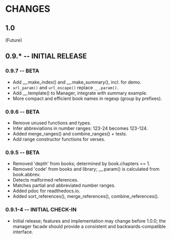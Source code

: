 # CHANGES

## 1.0

(Future)

## 0.9.* -- INITIAL RELEASE

### 0.9.7 -- BETA

* Add __.make_index() and __.make_summary(), incl. for demo.
* `url_param()` and `url_escape()` replace `__.param()`.
* Add __.template() to Manager, integrate with summary example.
* More compact and efficient book names in regexp (group by prefixes).

### 0.9.6 -- BETA

* Remove unused functions and types.
* Infer abbreviations in number ranges: 123-24 becomes 123-124.
* Added merge_ranges() and combine_ranges() + tests.
* Add range constructor functions for verses.

### 0.9.5 -- BETA

* Removed 'depth' from books; determined by book.chapters == 1.
* Removed 'code' from books and library; __.param() is calculated 
    from book.abbrev.
* Detects malformed references.
* Matches partial and abbreviated number ranges.
* Added pdoc for readthedocs.io.
* Added sort_references(), merge_references(), combine_references().

### 0.9.1-4 -- INITIAL CHECK-IN

* Initial release; features and implementation may change before 1.0.0; the
  manager facade should provide a consistent and backwards-compatible
  interface.
